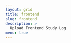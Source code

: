 ```yaml
---
layout: grid
title: frontend
slug: frontend
description: >
  Upload Frontend Study Log
menu: true
---
```

